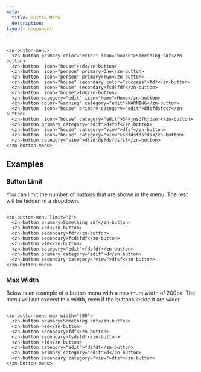 ```yaml
---
meta:
  title: Button Menu
  description:
layout: component
---
```


```html:preview

<zn-button-menu>
  <zn-button primary color="error" icon="house">Something sdf</zn-button>
  <zn-button  icon="house">sd</zn-button>
  <zn-button  icon="person" primary>One</zn-button>
  <zn-button  icon="person" primary>Two</zn-button>
  <zn-button  icon="house" secondary color="success">fdf</zn-button>
  <zn-button  icon="house" secondary>fsdsfdf</zn-button>
  <zn-button  icon="house">fd</zn-button>
  <zn-button category="edit" icon="Home">Home</zn-button>
  <zn-button color="warning" category="edit">WARNING</zn-button>
  <zn-button  icon="house" primary category="edit">ddsfdsfdsf</zn-button>
  <zn-button  icon="house" category="edit">34kjnsdfkjdsnf</zn-button>
  <zn-button primary category="edit">dsfdf</zn-button>
  <zn-button  icon="house" category="view">dfsf</zn-button>
  <zn-button  icon="house" category="view">sdfdsfdsfds</zn-button>
  <zn-button category="view">dfsdfdsfdsfdsfsf</zn-button>
</zn-button-menu>
```

## Examples

### Button Limit

You can limit the number of buttons that are shown in the menu. The rest will be hidden in a dropdown.

```html:preview

<zn-button-menu limit="2">
  <zn-button primary>Something sdf</zn-button>
  <zn-button >sd</zn-button>
  <zn-button secondary>fdf</zn-button>
  <zn-button secondary>fsdsfdf</zn-button>
  <zn-button >fd</zn-button>
  <zn-button category="edit">fdsfdf</zn-button>
  <zn-button primary category="edit">d</zn-button>
  <zn-button secondary category="view">dfsf</zn-button>
</zn-button-menu>
```

### Max Width

Below is an example of a button menu with a maximum width of 200px. The menu will not exceed this width, even if the
buttons inside it are wider.

```html:preview

<zn-button-menu max-width="200">
  <zn-button primary>Something sdf</zn-button>
  <zn-button >sd</zn-button>
  <zn-button secondary>fdf</zn-button>
  <zn-button secondary>fsdsfdf</zn-button>
  <zn-button >fd</zn-button>
  <zn-button category="edit">fdsfdf</zn-button>
  <zn-button primary category="edit">d</zn-button>
  <zn-button secondary category="view">dfsf</zn-button>
</zn-button-menu>
```

